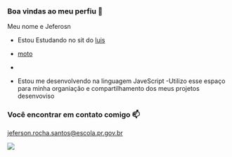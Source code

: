### Boa vindas ao meu perfiu 🚙

Meu nome e Jeferosn

- Estou Estudando no sit do [luis](https://.luis.com.br)

- [moto](https://www.honda.com.br)
- 
- Estou me desenvolvendo na linguagem JaveScript
-Utilizo esse espaço para minha organiação e compartilhamento dos meus projetos desenvoviso

### Você encontrar em contato comigo 📫

jeferson.rocha.santos@escola.pr.gov.br


![](https://media.tenor.com/o7LO99ykfccAAAAi/anime-naruto.gif)
